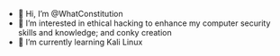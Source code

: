 - 👋 Hi, I’m @WhatConstitution
- 👀 I’m interested in ethical hacking to enhance my computer security skills and knowledge; and conky creation
- 🌱 I’m currently learning Kali Linux

<!---
WhatConstitution/WhatConstitution is a ✨ special ✨ repository because its `README.md` (this file) appears on your GitHub profile.
You can click the Preview link to take a look at your changes.
--->
